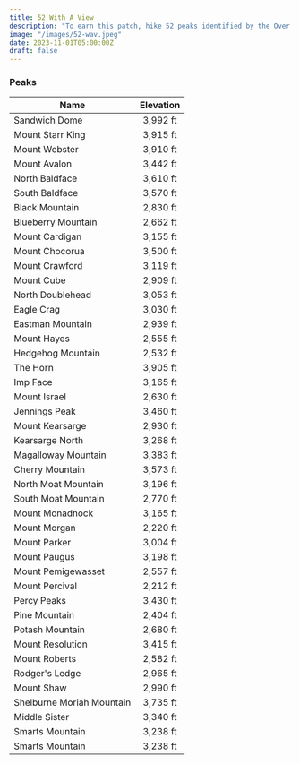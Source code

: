 ```yaml
---
title: 52 With A View 
description: "To earn this patch, hike 52 peaks identified by the Over The Hill Hikers group"
image: "/images/52-wav.jpeg"
date: 2023-11-01T05:00:00Z
draft: false
---
```

### Peaks 

| Name        |    Elevation    | 
| ------------- | :-----------: |
| Sandwich Dome      | 3,992 ft |
| Mount Starr King      |   3,915 ft    |
| Mount Webster |   3,910 ft   |
| Mount Avalon |   3,442 ft   |
| North Baldface |   3,610 ft   |
| South Baldface |   3,570 ft   |
| Black Mountain |   2,830 ft   |
| Blueberry Mountain |   2,662 ft   |
| Mount Cardigan |   3,155 ft   |
| Mount Chocorua |   3,500 ft   |
| Mount Crawford |   3,119 ft   |
| Mount Cube |   2,909 ft   |
| North Doublehead |   3,053 ft   |
| Eagle Crag |   3,030 ft   |
| Eastman Mountain |   2,939 ft   |
| Mount Hayes |   2,555 ft   |
| Hedgehog Mountain |   2,532 ft   |
| The Horn |   3,905 ft   |
| Imp Face |   3,165 ft   |
| Mount Israel |   2,630 ft   |
| Jennings Peak |   3,460 ft   |
| Mount Kearsarge |   2,930 ft   |
| Kearsarge North |   3,268 ft   |
| Magalloway Mountain |   3,383 ft   |
| Cherry Mountain |   3,573 ft   |
| North Moat Mountain |   3,196 ft   |
| South Moat Mountain |   2,770 ft   |
| Mount Monadnock |   3,165 ft   |
| Mount Morgan |   2,220 ft   |
| Mount Parker |   3,004 ft   |
| Mount Paugus |   3,198 ft   |
| Mount Pemigewasset |   2,557 ft   |
| Mount Percival |   2,212 ft   |
| Percy Peaks |   3,430 ft   |
| Pine Mountain |   2,404 ft   |
| Potash Mountain |   2,680 ft   |
| Mount Resolution |   3,415 ft   |
| Mount Roberts |   2,582 ft   |
| Rodger's Ledge |   2,965 ft   |
| Mount Shaw |   2,990 ft   |
| Shelburne Moriah Mountain |   3,735 ft   |
| Middle Sister |   3,340 ft   |
| Smarts Mountain |   3,238 ft   |
| Smarts Mountain |   3,238 ft   |
